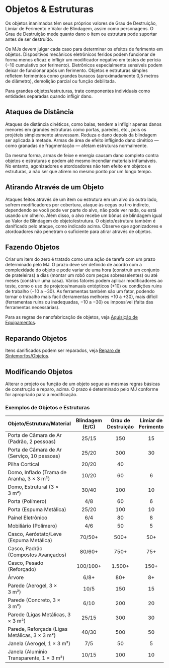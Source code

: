 # Objetos & Estruturas

Os objetos inanimados têm seus próprios valores de Grau de Destruição, Limiar de Ferimento e Valor de Blindagem, assim como personagens. O Grau de Destruição mede quanto dano o item ou estrutura pode suportar antes de ser destruído.

Os MJs devem julgar cada caso para determinar os efeitos de ferimento em objetos. Dispositivos mecânicos eletrônicos feridos podem funcionar de forma menos eficaz e infligir um modificador negativo em testes de perícia (−10 cumulativo por ferimento). Eletrônicos especialmente sensíveis podem deixar de funcionar após um ferimento. Objetos e estruturas simples refletem ferimentos como grandes buracos (aproximadamente 0,5 metros de diâmetro), demolição parcial ou função debilitada.

Para grandes objetos/estruturas, trate componentes individuais como entidades separadas quando infligir dano.

## Ataques de Distância

Ataques de distância cinéticos, como balas, tendem a infligir apenas danos menores em grandes estruturas como portas, paredes, etc., pois os projéteis simplesmente atravessam. Reduza o dano depois da blindagem ser aplicada à metade. Armas de área de efeito infligindo dano cinético — como granadas de fragmentação — afetam estruturas normalmente.

Da mesma forma, armas de feixe e energia causam dano completo contra objetos e estruturas e podem até mesmo incendiar materiais inflamáveis. No entanto, agonizadores e atordoadores não tem efeito em objetos e estruturas, a não ser que atirem no mesmo ponto por um longo tempo.

## Atirando Através de um Objeto

Ataques feitos através de um item ou estrutura em um alvo do outro lado, sofrem modificadores por cobertura, ataque às cegas ou tiro indireto, dependendo se você pode ver parte do alvo, não pode ver nada, ou está usando um olheiro. Além disso, o alvo recebe um bônus de blindagem igual ao Valor de Blindagem do objeto/estrutura. O objeto/estrutura também é danificado pelo ataque, como indicado acima. Observe que agonizadores e atordoadores não penetram o suficiente para atirar através de objetos.

## Fazendo Objetos

Criar um item do zero é tratado como uma ação de tarefa com um prazo determinado pelo MJ. O prazo deve ser definido de acordo com a complexidade do objeto e pode variar de uma hora (construir um conjunto de prateleiras) a dias (montar um robô com peças sobresselentes) ou até meses (construir uma casa). Vários fatores podem aplicar modificadores ao teste, como o uso de projetos/manuais entópticos (+10) ou condições ruins de trabalho (−10 a −30). As ferramentas também são um fator, podendo tornar o trabalho mais fácil (ferramentas melhores +10 a +30), mais difícil (ferramentas ruins ou inadequadas, −10 a −30) ou impossível (falta das ferramentas necessárias).

Para as regras de nanofabricação de objetos, veja [Aquisição de Equipamentos](../16/02-acquiring-gear.md).

## Reparando Objetos

Itens danificados podem ser reparados, veja [Reparo de Sintemorfos/Objetos](17-healing-and-repair.md#synthmorphobject-repair).

## Modificando Objetos

Alterar o projeto ou função de um objeto segue as mesmas regras básicas de construção e reparo, acima. O prazo é determinado pelo MJ conforme for apropriado para a modificação.

<!-- CLEANED blockquote class="table" -->

### Exemplos de Objetos e Estruturas

<!--sort-->

| Objeto/<!-- CLEANED wbr -->Estrutura/<!-- CLEANED wbr -->Material | Blindagem (E/C) | Grau de Destruição | Limiar de Ferimento |
|:------------------------------------------------------------------------------------- |:---------------:|:------------------:|:-------------------:|
| Porta de Câmara de Ar (Padrão, 2 pessoas)                                             |      25/15      |        150         |         15          |
| <!--sort-union-->Porta de Câmara de Ar (Serviço, 10 pessoas)                |      25/20      |        300         |         30          |
| Pilha Cortical                                                                        |      20/20      |         40         |                     |
| Domo, Inflado (Trama de Aranha, 3 × 3&nbsp;m²)                                        |      10/20      |         60         |          6          |
| <!--sort-union-->Domo, Estrutural (3 × 3&nbsp;m²)                           |      30/40      |        100         |         10          |
| Porta (Polímero)                                                                      |       4/8       |         60         |          6          |
| <!--sort-union-->Porta (Espuma Metálica)                                    |      25/20      |        100         |         10          |
| Painel Eletrônico                                                                     |       6/4       |         80         |          8          |
| Mobiliário (Polímero)                                                                 |       4/6       |         50         |          5          |
| Casco, Aeróstato/<!-- CLEANED wbr -->Leve (Espuma Metálica)                 |     70/50+      |        500+        |         50+         |
| <!--sort-union-->Casco, Padrão (Compostos Avançados)                        |     80/60+      |        750+        |         75+         |
| <!--sort-union-->Casco, Pesado (Reforçado)                                  |    100/100+     |       1.500+       |        150+         |
| Árvore                                                                                |      6/8+       |        80+         |         8+          |
| Parede (Aerogel, 3 × 3&nbsp;m²)                                                       |      10/5       |        150         |         15          |
| <!--sort-union-->Parede (Concreto, 3 × 3&nbsp;m²)                           |      6/10       |        200         |         20          |
| <!--sort-union-->Parede (Ligas Metálicas, 3 × 3&nbsp;m²)                    |      25/15      |        300         |         30          |
| <!--sort-union-->Parede, Reforçada (Ligas Metálicas, 3 × 3&nbsp;m²)         |      40/30      |        500         |         50          |
| Janela (Aerogel, 1 × 3&nbsp;m²)                                                       |       7/5       |         50         |          5          |
| <!--sort-union-->Janela (Alumínio Transparente, 1 × 3&nbsp;m²)              |      10/15      |        100         |         10          |

<!-- CLEANED /blockquote -->
